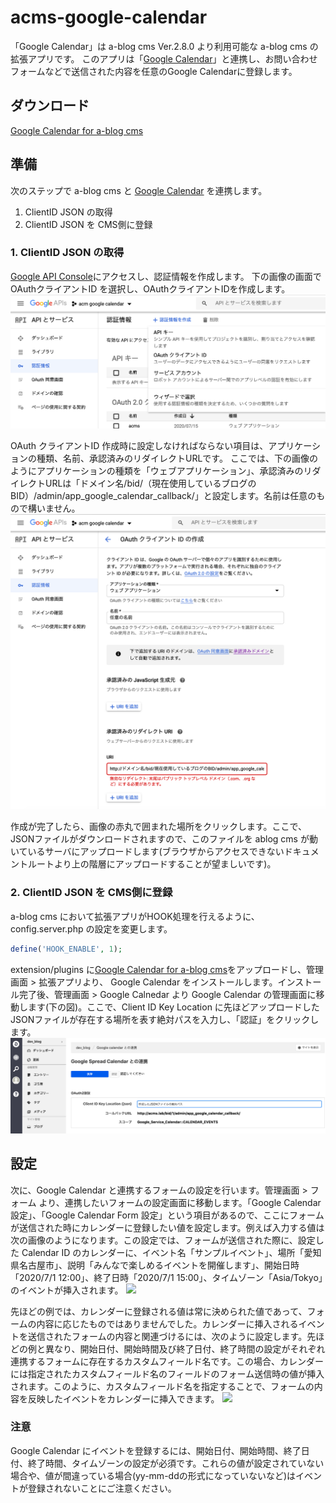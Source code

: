 # acms-google-calendar
「Google Calendar」は a-blog cms Ver.2.8.0 より利用可能な a-blog cms の拡張アプリです。 このアプリは「[Google Calendar](https://www.google.com/calendar/about/)」と連携し、お問い合わせフォームなどで送信された内容を任意のGoogle Calendarに登録します。

## ダウンロード
[Google Calendar for a-blog cms](https://github.com/appleple/acms-google-calendar/raw/master/build/GoogleCalendar.zip)

## 準備
次のステップで a-blog cms と [Google Calendar](https://www.google.com/calnedar/about/) を連携します。

1. ClientID JSON の取得
2. ClientID JSON を CMS側に登録

### 1. ClientID JSON の取得
[Google API Console](https://console.developers.google.com/)にアクセスし、認証情報を作成します。
下の画像の画面で OAuthクライアントID を選択し、OAuthクライアントIDを作成します。
<img src="./images/select_key_type.png" />

OAuth クライアントID 作成時に設定しなければならない項目は、アプリケーションの種類、名前、承認済みのリダイレクトURLです。
ここでは、下の画像のようにアプリケーションの種類を「ウェブアプリケーション」、承認済みのリダイレクトURLは「ドメイン名/bid/（現在使用しているブログのBID）/admin/app_google_calendar_callback/」と設定します。名前は任意のもので構いません。
<img src="./images/setting_oauth_json.png" />

作成が完了したら、画像の赤丸で囲まれた場所をクリックします。ここで、JSONファイルがダウンロードされますので、このファイルを ablog cms が動いているサーバにアップロードします(ブラウザからアクセスできないドキュメントルートより上の階層にアップロードすることが望ましいです)。

### 2. ClientID JSON を CMS側に登録
a-blog cms において拡張アプリがHOOK処理を行えるように、config.server.php の設定を変更します。
```php
define('HOOK_ENABLE', 1);
```

extension/plugins に[Google Calendar for a-blog cms](https://github.com/appleple/acms-google-calendar/raw/master/build/GoogleCalendar.zip)をアップロードし、管理画面 > 拡張アプリより、 Google Calendar をインストールします。インストール完了後、管理画面 > Google Calnedar より Google Calendar の管理画面に移動します(下の図)。ここで、Client ID Key Location に先ほどアップロードしたJSONファイルが存在する場所を表す絶対パスを入力し、「認証」をクリックします。
<img src="./images/acms_setting_oauth.png" />

## 設定
次に、Google Calendar と連携するフォームの設定を行います。管理画面 > フォーム より、連携したいフォームの設定画面に移動します。「Google Calendar 設定」、「Google Calendar Form 設定」という項目があるので、ここにフォームが送信された時にカレンダーに登録したい値を設定します。例えば入力する値は次の画像のようになります。この設定では、フォームが送信された際に、設定した Calendar ID のカレンダーに、イベント名「サンプルイベント」、場所「愛知県名古屋市」、説明「みんなで楽しめるイベントを開催します」、開始日時「2020/7/1 12:00」、終了日時「2020/7/1 15:00」、タイムゾーン「Asia/Tokyo」のイベントが挿入されます。
<img src="./images/setting_example1" />

先ほどの例では、カレンダーに登録される値は常に決められた値であって、フォームの内容に応じたものではありませんでした。カレンダーに挿入されるイベントを送信されたフォームの内容と関連づけるには、次のように設定します。先ほどの例と異なり、開始日付、開始時間及び終了日付、終了時間の設定がそれぞれ連携するフォームに存在するカスタムフィールド名です。この場合、カレンダーには指定されたカスタムフィールド名のフィールドのフォーム送信時の値が挿入されます。このように、カスタムフィールド名を指定することで、フォームの内容を反映したイベントをカレンダーに挿入できます。
<img src="./images/setting_example2" />

### 注意
Google Calendar にイベントを登録するには、開始日付、開始時間、終了日付、終了時間、タイムゾーンの設定が必須です。これらの値が設定されていない場合や、値が間違っている場合(yy-mm-ddの形式になっていないなど)はイベントが登録されないことにご注意ください。
